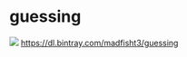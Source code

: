 # guessing
![](https://github.com/actions/hello-world/workflows/Greet%20Everyone/badge.svg)
https://dl.bintray.com/madfisht3/guessing
